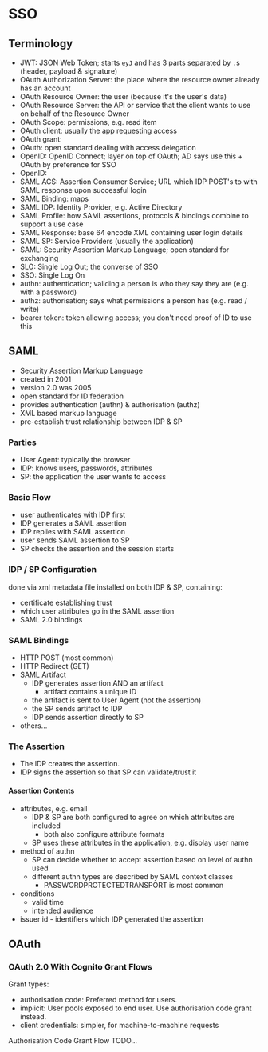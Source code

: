 # SSO

## Terminology

- JWT: JSON Web Token; starts `eyJ` and has 3 parts separated by `.`s (header, payload & signature)
- OAuth Authorization Server: the place where the resource owner already has an account
- OAuth Resource Owner: the user (because it's the user's data)
- OAuth Resource Server: the API or service that the client wants to use on behalf of the Resource Owner
- OAuth Scope: permissions, e.g. read item
- OAuth client: usually the app requesting access
- OAuth grant:
- OAuth: open standard dealing with access delegation
- OpenID: OpenID Connect; layer on top of OAuth; AD says use this + OAuth by preference for SSO
- OpenID:
- SAML ACS: Assertion Consumer Service; URL which IDP POST's to with SAML response upon successful login
- SAML Binding: maps
- SAML IDP: Identity Provider, e.g. Active Directory
- SAML Profile: how SAML assertions, protocols & bindings combine to support a use case
- SAML Response: base 64 encode XML containing user login details
- SAML SP: Service Providers (usually the application)
- SAML: Security Assertion Markup Language; open standard for exchanging
- SLO: Single Log Out; the converse of SSO
- SSO: Single Log On
- authn: authentication; validing a person is who they say they are (e.g. with a password)
- authz: authorisation; says what permissions a person has (e.g. read / write)
- bearer token: token allowing access; you don't need proof of ID to use this

## SAML

- Security Assertion Markup Language
- created in 2001
- version 2.0 was 2005
- open standard for ID federation
- provides authentication (authn) & authorisation (authz)
- XML based markup language
- pre-establish trust relationship between IDP & SP

### Parties

- User Agent: typically the browser
- IDP: knows users, passwords, attributes
- SP: the application the user wants to access

### Basic Flow

- user authenticates with IDP first
- IDP generates a SAML assertion
- IDP replies with SAML assertion
- user sends SAML assertion to SP
- SP checks the assertion and the session starts

### IDP / SP Configuration

done via xml metadata file installed on both IDP & SP, containing:

- certificate establishing trust
- which user attributes go in the SAML assertion
- SAML 2.0 bindings

### SAML Bindings

- HTTP POST (most common)
- HTTP Redirect (GET)
- SAML Artifact
  - IDP generates assertion AND an artifact
    - artifact contains a unique ID
  - the artifact is sent to User Agent (not the assertion)
  - the SP sends artifact to IDP
  - IDP sends assertion directly to SP
- others...

### The Assertion

- The IDP creates the assertion.
- IDP signs the assertion so that SP can validate/trust it

#### Assertion Contents

- attributes, e.g. email
  - IDP & SP are both configured to agree on which attributes are included
    - both also configure attribute formats
  - SP uses these attributes in the application, e.g. display user name
- method of authn
  - SP can decide whether to accept assertion based on level of authn used
  - different authn types are described by SAML context classes
    - PASSWORDPROTECTEDTRANSPORT is most common
- conditions
  - valid time
  - intended audience
- issuer id - identifiers which IDP generated the assertion

## OAuth

### OAuth 2.0 With Cognito Grant Flows

Grant types:

- authorisation code: Preferred method for users.
- implicit: User pools exposed to end user. Use authorisation code grant instead.
- client credentials: simpler, for machine-to-machine requests

Authorisation Code Grant Flow
TODO...
